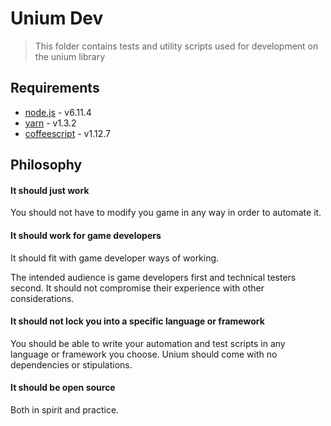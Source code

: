 # Unium Dev
> This folder contains tests and utility scripts used for development on the unium library


## Requirements

* [node.js](https://nodejs.org/) - v6.11.4
* [yarn](https://yarnpkg.com/) - v1.3.2
* [coffeescript](http://coffeescript.org/) - v1.12.7

## Philosophy

#### It should just work

You should not have to modify you game in any way in order to automate it.

#### It should work for game developers

It should fit with game developer ways of working.

The intended audience is game developers first and technical testers second. It should not compromise their experience with other considerations.

#### It should not lock you into a specific language or framework

You should be able to write your automation and test scripts in any language or framework you choose. Unium should come with no dependencies or stipulations.

#### It should be open source

Both in spirit and practice.
